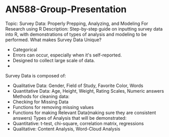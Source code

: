 # AN588-Group-Presentation

Topic: Survey Data: Properly Prepping, Analyzing, and Modeling For Research using R
Description: Step-by-step guide on inputting survey data into R, with demonstrations of types of analysis and modeling to be performed. 
What makes Survey Data Unique?
- Categorical
- Errors can occur, especially when it's self-reported.
- Designed to collect large scale of data.
-  
Survey Data is composed of:
- Qualitative Data: Gender, Field of Study, Favorite Color, Words
- Quantitative Data: Age, Height, Weight, Rating Scales, Numeric answers
Methods for cleaning data:
- Checking for Missing Data
- Functions for removing missing values
- Functions for making Relevant Data(making sure they are consistent answers)
Types of Analysis that will be demonstrated:
- Quantitative: t-test, chi-square, correlation matrix, regressions
- Qualitative: Content Analysis, Word-Cloud Analysis
